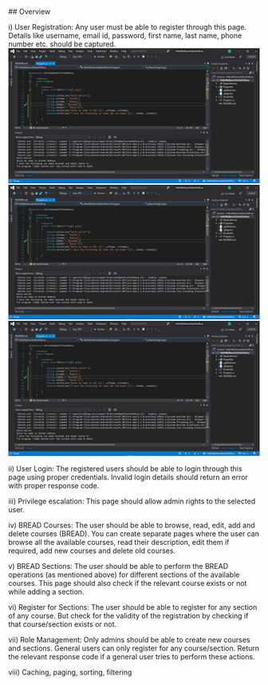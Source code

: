 ﻿﻿## Overview

i) User Registration: Any user must be able to register through this page. Details like username, email id, password, first name, last name, phone number etc. should be captured.
![Link to programming running](https://raw.githubusercontent.com/countyflipper/HelloMyNameStefanDeRosa/master/screenshots/StefanDeRosaScreenshot.PNG)
![Link to programming running](https://raw.githubusercontent.com/countyflipper/HelloMyNameStefanDeRosa/master/screenshots/StefanDeRosaScreenshot.PNG)
![Link to programming running](https://raw.githubusercontent.com/countyflipper/HelloMyNameStefanDeRosa/master/screenshots/StefanDeRosaScreenshot.PNG)

ii) User Login: The registered users should be able to login through this page using proper credentials. Invalid login details should return an error with proper response code.

iii) Privilege escalation: This page should allow admin rights to the selected user.

iv) BREAD Courses: The user should be able to browse, read, edit, add and delete courses (BREAD). You can create separate pages where the user can browse all the available courses, read their description, edit them if required, add new courses and delete old courses.

v) BREAD Sections: The user should be able to perform the BREAD operations (as mentioned above) for different sections of the available courses. This page should also check if the relevant course exists or not while adding a section.

vi) Register for Sections: The user should be able to register for any section of any course. But check for the validity of the registration by checking if that course/section exists or not.

vii) Role Management: Only admins should be able to create new courses and sections. General users can only register for any course/section. Return the relevant response code if a general user tries to perform these actions.

viii) Caching, paging, sorting, filtering

